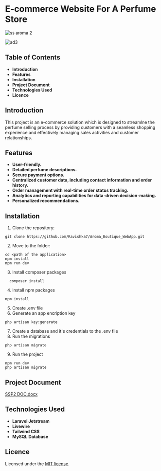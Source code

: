 # E-commerce Website For A Perfume Store
![ss aroma 2](https://github.com/Ravishka7/Aroma_Boutique_WebApp/assets/107683747/88cb91a4-fde1-42c2-ace4-4fe040a51e5a)

![ad3](https://github.com/Ravishka7/Aroma_Boutique_WebApp/assets/107683747/5cd88210-2a49-4f72-b2d9-0363c7e17b10)

## Table of Contents

- **Introduction**
- **Features**
- **Installation**
- **Project Document**
- **Technologies Used**
- **Licence**

## Introduction
This project is an e-commerce solution which is designed to streamlne the perfume selling process by providing customers with a seamless shopping experience and effectively managing sales activities and customer relationships.

## Features

- **User-friendly.**
- **Detailed perfume descriptions.**
- **Secure payment options.**
- **Centralized customer data, including contact information and order history.**
- **Order management with real-time order status tracking.**
- **Analytics and reporting capabilities for data-driven decision-making.**
- **Personalized recommendations.**

## Installation

1. Clone the repository:

```
git clone https://github.com/Ravishka7/Aroma_Boutique_WebApp.git
```
2. Move to the folder:

```
cd <path of the application>
npm install
npm run dev
```
3. Install composer packages
 ```
   composer install
 ```
4. Install npm packages
```
npm install
```
5. Create .env file
6. Generate an app encription key
```
php artisan key:generate
```
7. Create a database and it's credentials to the .env file
8. Run the migrations
```
php artisan migrate
```
9. Run the project
```
npm run dev
php artisan migrate
```

## Project Document

[SSP2 DOC.docx](https://github.com/Ravishka7/Aroma_Boutique_WebApp/files/12913663/SSP2.DOC.docx)

## Technologies Used

- **Laravel Jetstream**
- **Livewire**
- **Tailwind CSS**
- **MySQL Database**

## Licence

Licensed under the [MIT license](https://opensource.org/licenses/MIT).
